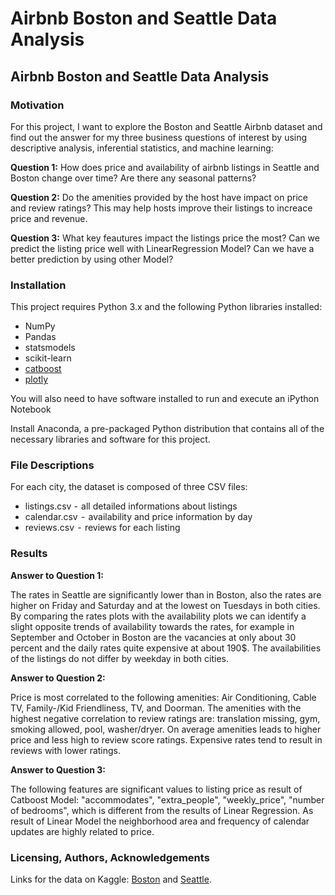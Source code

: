 # Airbnb Boston and Seattle Data Analysis

## Airbnb Boston and Seattle Data Analysis

### Motivation

For this project, I want to explore the Boston and Seattle Airbnb dataset and find out the answer for my three business questions of interest by using descriptive analysis, inferential statistics, and machine learning:

**Question 1:**
How does price and availability of airbnb listings in Seattle and Boston change over time? Are there any seasonal patterns? 

**Question 2:**
Do the amenities provided by the host have impact on price and review ratings? This may help hosts improve their listings to increace price and revenue.

**Question 3:**
What key feautures impact the listings price the most? Can we predict the listing price well with LinearRegression Model? Can we have a better prediction by using other Model? 


### Installation

This project requires Python 3.x and the following Python libraries installed:

- NumPy 
- Pandas
- statsmodels
- scikit-learn 
- [catboost](https://catboost.ai/docs/concepts/python-installation.html)
- [plotly](https://plotly.com/python/getting-started/)

You will also need to have software installed to run and execute an iPython Notebook

Install Anaconda, a pre-packaged Python distribution that contains all of the necessary libraries and software for this project.

### File Descriptions

For each city, the dataset is composed of three CSV files:<br>
- listings.csv   -    all detailed informations about listings<br>
- calendar.csv    -    availability and price information by day<br>
- reviews.csv   -   reviews for each listing
 

### Results

**Answer to Question 1:**

The rates in Seattle are significantly lower than in Boston, also the rates are higher on Friday and Saturday and at the lowest on Tuesdays in both cities. By comparing the rates plots with the availability plots we can identify a slight opposite trends of availability towards the rates, for example in September and October in Boston are the vacancies at only about 30 percent and the daily rates quite expensive at about 190$. The availabilities of the listings do not differ by weekday in both cities.

**Answer to Question 2:**

Price is most correlated to the following amenities: Air Conditioning, Cable TV, Family-/Kid Friendliness, TV, and Doorman. The amenities with the highest negative correlation to review ratings are: translation missing, gym, smoking allowed, pool, washer/dryer. On average amenities leads to higher price and less high to review score ratings. Expensive rates tend to result in reviews with lower ratings.

**Answer to Question 3:**

The following features are significant values to listing price as result of Catboost Model: "accommodates", "extra_people", "weekly_price", "number of bedrooms", which is different from the results of Linear Regression. 
As result of Linear Model the neighborhood area and frequency of calendar updates are highly related to price. 


### Licensing, Authors, Acknowledgements

Links for the data on Kaggle: [Boston](https://www.kaggle.com/airbnb/boston) and [Seattle](https://www.kaggle.com/airbnb/seattle/data).
